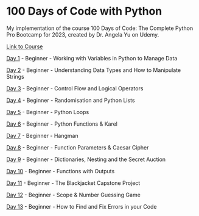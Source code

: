 # 100 Days of Code with Python
My implementation of the course 100 Days of Code: The Complete Python Pro Bootcamp for 2023, created by Dr. Angela Yu on Udemy.

[Link to Course](https://www.udemy.com/course/100-days-of-code/)

[Day 1](https://github.com/Mrezamaleki/100_days_py/tree/main/day_001) - Beginner - Working with Variables in Python to Manage Data

[Day 2](https://github.com/Mrezamaleki/100_days_py/tree/main/day_002) - Beginner - Understanding Data Types and How to Manipulate Strings

[Day 3](https://github.com/Mrezamaleki/100_days_py/tree/main/day_003) - Beginner - Control Flow and Logical Operators

[Day 4](https://github.com/Mrezamaleki/100_days_py/tree/main/day_004) - Beginner - Randomisation and Python Lists

[Day 5](https://github.com/Mrezamaleki/100_days_py/tree/main/day_005) - Beginner - Python Loops

[Day 6](https://github.com/Mrezamaleki/100_days_py/tree/main/day_006) - Beginner - Python Functions & Karel

[Day 7](https://github.com/Mrezamaleki/100_days_py/tree/main/day_007) - Beginner - Hangman

[Day 8](https://github.com/Mrezamaleki/100_days_py/tree/main/day_008) - Beginner - Function Parameters & Caesar Cipher

[Day 9](https://github.com/Mrezamaleki/100_days_py/tree/main/day_009) - Beginner - Dictionaries, Nesting and the Secret Auction

[Day 10](https://github.com/Mrezamaleki/100_days_py/tree/main/day_010) - Beginner - Functions with Outputs

[Day 11](https://github.com/Mrezamaleki/100_days_py/tree/main/day_011) - Beginner - The Blackjacket Capstone Project

[Day 12](https://github.com/Mrezamaleki/100_days_py/tree/main/day_012) - Beginner - Scope & Number Guessing Game

[Day 13](https://github.com/Mrezamaleki/100_days_py/tree/main/day_013) - Beginner - How to Find and Fix Errors in your Code
